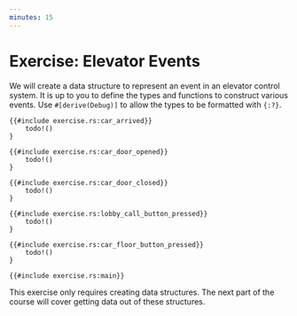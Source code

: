 ```yaml
---
minutes: 15
---
```


# Exercise: Elevator Events

We will create a data structure to represent an event in an elevator control
system. It is up to you to define the types and functions to construct various
events. Use `#[derive(Debug)]` to allow the types to be formatted with `{:?}`.

```rust,compile_fail
{{#include exercise.rs:car_arrived}}
    todo!()
}

{{#include exercise.rs:car_door_opened}}
    todo!()
}

{{#include exercise.rs:car_door_closed}}
    todo!()
}

{{#include exercise.rs:lobby_call_button_pressed}}
    todo!()
}

{{#include exercise.rs:car_floor_button_pressed}}
    todo!()
}

{{#include exercise.rs:main}}
```

This exercise only requires creating data structures. The next part of the
course will cover getting data out of these structures.
